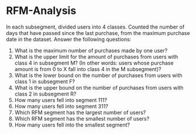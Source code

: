 # RFM-Analysis
In each subsegment, divided users into 4 classes. Counted the number of days that have passed since the last purchase, from the maximum purchase date in the dataset.
Answer the following questions:
1. What is the maximum number of purchases made by one user?
2. What is the upper limit for the amount of purchases from users with class 4 in subsegment M? (In other words: users whose purchase amount is from 0 to X fall into class 4 in the M subsegment)?
3. What is the lower bound on the number of purchases from users with class 1 in subsegment F?
4. What is the upper bound on the number of purchases from users with class 2 in subsegment R?
5. How many users fell into segment 111?
6. How many users fell into segment 311?
7. Which RFM segment has the largest number of users?
8. Which RFM segment has the smallest number of users?
9. How many users fell into the smallest segment?
